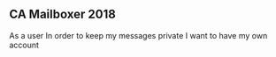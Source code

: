 ## CA Mailboxer 2018





As a user
In order to keep my messages private
I want to have my own account
